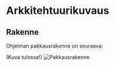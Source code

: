 # Arkkitehtuurikuvaus

## Rakenne

Ohjelman pakkausrakenne on seuraava:

(Kuva tulossa!)
![Pakkausrakenne](./kuvat/arkkitehtuuri-pakkaus.png)
